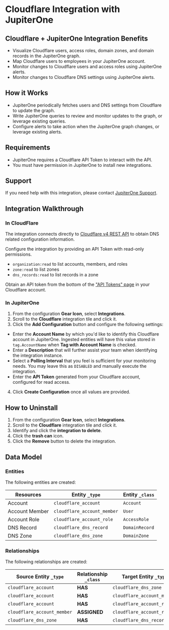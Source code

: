 # Cloudflare Integration with JupiterOne

## Cloudflare + JupiterOne Integration Benefits

- Visualize Cloudflare users, access roles, domain zones, and domain records in
  the JupiterOne graph.
- Map Cloudflare users to employees in your JupiterOne account.
- Monitor changes to Cloudflare users and access roles using JupiterOne alerts.
- Monitor changes to Cloudflare DNS settings using JupiterOne alerts.

## How it Works

- JupiterOne periodically fetches users and DNS settings from Cloudflare to
  update the graph.
- Write JupiterOne queries to review and monitor updates to the graph, or
  leverage existing queries.
- Configure alerts to take action when the JupiterOne graph changes, or leverage
  existing alerts.

## Requirements

- JupiterOne requires a Cloudflare API Token to interact with the API.
- You must have permission in JupiterOne to install new integrations.

## Support

If you need help with this integration, please contact
[JupiterOne Support](https://community.askj1.com).

## Integration Walkthrough

### In CloudFlare

The integration connects directly to [Cloudflare v4 REST API][1] to obtain DNS
related configuration information.

Configure the integration by providing an API Token with read-only permissions.

- `organization:read` to list accounts, members, and roles
- `zone:read` to list zones
- `dns_records:read` to list records in a zone

Obtain an API token from the bottom of the ["API Tokens" page][2] in your
Cloudflare account.

### In JupiterOne

1. From the configuration **Gear Icon**, select **Integrations**.
2. Scroll to the **Cloudflare** integration tile and click it.
3. Click the **Add Configuration** button and configure the following settings:

- Enter the **Account Name** by which you'd like to identify this Cloudflare
  account in JupiterOne. Ingested entities will have this value stored in
  `tag.AccountName` when **Tag with Account Name** is checked.
- Enter a **Description** that will further assist your team when identifying
  the integration instance.
- Select a **Polling Interval** that you feel is sufficient for your monitoring
  needs. You may leave this as `DISABLED` and manually execute the integration.
- Enter the **API Token** generated from your Cloudflare account, configured for
  read access.

4. Click **Create Configuration** once all values are provided.

## How to Uninstall

1. From the configuration **Gear Icon**, select **Integrations**.
2. Scroll to the **Cloudflare** integration tile and click it.
3. Identify and click the **integration to delete**.
4. Click the **trash can** icon.
5. Click the **Remove** button to delete the integration.

[1]: https://api.cloudflare.com/
[2]: https://dash.cloudflare.com/profile/api-tokens

<!-- {J1_DOCUMENTATION_MARKER_START} -->
<!--
********************************************************************************
NOTE: ALL OF THE FOLLOWING DOCUMENTATION IS GENERATED USING THE
"j1-integration document" COMMAND. DO NOT EDIT BY HAND! PLEASE SEE THE DEVELOPER
DOCUMENTATION FOR USAGE INFORMATION:

https://github.com/JupiterOne/sdk/blob/main/docs/integrations/development.md
********************************************************************************
-->

## Data Model

### Entities

The following entities are created:

| Resources      | Entity `_type`              | Entity `_class` |
| -------------- | --------------------------- | --------------- |
| Account        | `cloudflare_account`        | `Account`       |
| Account Member | `cloudflare_account_member` | `User`          |
| Account Role   | `cloudflare_account_role`   | `AccessRole`    |
| DNS Record     | `cloudflare_dns_record`     | `DomainRecord`  |
| DNS Zone       | `cloudflare_dns_zone`       | `DomainZone`    |

### Relationships

The following relationships are created:

| Source Entity `_type`       | Relationship `_class` | Target Entity `_type`       |
| --------------------------- | --------------------- | --------------------------- |
| `cloudflare_account`        | **HAS**               | `cloudflare_dns_zone`       |
| `cloudflare_account`        | **HAS**               | `cloudflare_account_member` |
| `cloudflare_account`        | **HAS**               | `cloudflare_account_role`   |
| `cloudflare_account_member` | **ASSIGNED**          | `cloudflare_account_role`   |
| `cloudflare_dns_zone`       | **HAS**               | `cloudflare_dns_record`     |

<!--
********************************************************************************
END OF GENERATED DOCUMENTATION AFTER BELOW MARKER
********************************************************************************
-->
<!-- {J1_DOCUMENTATION_MARKER_END} -->
